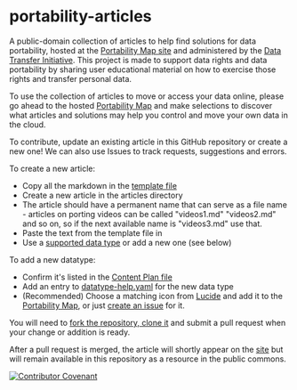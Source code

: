 # portability-articles
A public-domain collection of articles to help find solutions for data portability, hosted at the [Portability Map site](portmap.dtinit.org) and administered by the [Data Transfer Initiative](dtinit.org). This project is made to support data rights and data portability by sharing user educational material on how to exercise those rights and transfer personal data.

To use the collection of articles to move or access your data online, please go ahead to the hosted [Portability Map](portmap.dtinit.org) and make selections to discover what articles and solutions may help you control and move your own data in the cloud.

To contribute, update an existing article in this GitHub repository or create a new one! We can also use Issues to track requests, 
suggestions and errors.

To create a new article:
 * Copy all the markdown in the [template file](template.md)
 * Create a new article in the articles directory
 * The article should have a permanent name that can serve as a file name - articles on porting videos can be called
   "videos1.md" "videos2.md" and so on, so if the next available name is "videos3.md" use that.
 * Paste the text from the template file in
 * Use a [supported data type](datatype-help.yaml) or add a new one (see below)
 
To add a new datatype:
 * Confirm it's listed in the [Content Plan file](content-plan.md)
 * Add an entry to [datatype-help.yaml](datatype-help.yaml) for the new data type
 * (Recommended) Choose a matching icon from [Lucide](https://lucide.dev/icons/) and add it to the [Portability Map](https://github.com/dtinit/portmap), or just [create an issue](https://github.com/dtinit/portmap/issues/new?title=Add%20an%20icon%20for%20new%20datatype%20%5BDATATYPE%20NAME%20HERE%5D) for it.

You will need to [fork the repository, clone it](https://docs.github.com/en/pull-requests/collaborating-with-pull-requests/working-with-forks/fork-a-repo) and submit a pull request when your change or addition is ready.

After a pull request is merged, the article will shortly appear on the [site](portmap.dtinit.org) but will remain available in this repository as a resource in the public commons.

[![Contributor Covenant](https://img.shields.io/badge/Contributor%20Covenant-2.1-4baaaa.svg)](code_of_conduct.md)
